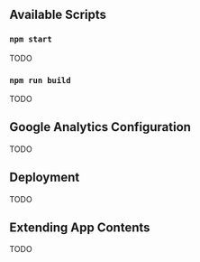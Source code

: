 ## Available Scripts

### `npm start`

TODO

### `npm run build`

TODO

## Google Analytics Configuration

TODO

## Deployment

TODO

## Extending App Contents

TODO
